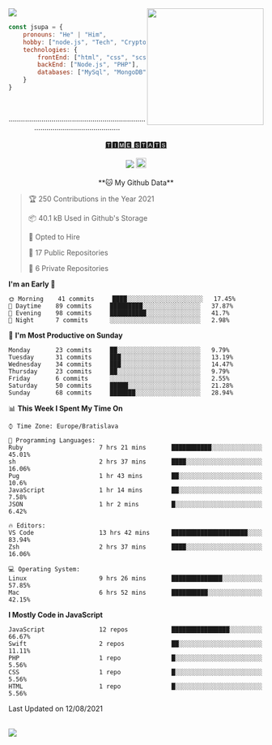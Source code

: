 
<img src="https://creepy-corp.eu/pika-bg.png">
<img align='right' src="https://creepy-corp.eu/pika.gif" width="230">
<br>

```js
const jsupa = {
    pronouns: "He" | "Him",
    hobby: ["node.js", "Tech", "Crypto", "IoT", "3D Printing"],
    technologies: {
        frontEnd: ["html", "css", "scss", "javascript", "jquery", "vue.js"],
        backEnd: ["Node.js", "PHP"],
        databases: ["MySql", "MongoDB"]
    }
}
  ```
  <br>
  <p align="center">
  .............................................................................................................<br><br><a href="https://wakatime.com/@jsupa">🆃🅸🅼🅴 🆂🆃🅰🆃🆂</a><br><br>
  <img src="https://visitor-badge.laobi.icu/badge?page_id=jsupa.jsupa"> <a href='https://ko-fi.com/Y8Y246Y0V' target='_blank'><img src="https://img.shields.io/badge/buy%20me%20a%20coffee-donate-yellow.svg" alt="Buy Me A Coffee donate button" height="20px"/></a>
  <br><br>
    <!--START_SECTION:waka-->
**🐱 My Github Data** 

> 🏆 250 Contributions in the Year 2021
 > 
> 📦 40.1 kB Used in Github's Storage 
 > 
> 💼 Opted to Hire
 > 
> 📜 17 Public Repositories 
 > 
> 🔑 6 Private Repositories  
 > 
**I'm an Early 🐤** 

```text
🌞 Morning    41 commits     ████░░░░░░░░░░░░░░░░░░░░░   17.45% 
🌆 Daytime    89 commits     █████████░░░░░░░░░░░░░░░░   37.87% 
🌃 Evening    98 commits     ██████████░░░░░░░░░░░░░░░   41.7% 
🌙 Night      7 commits      ░░░░░░░░░░░░░░░░░░░░░░░░░   2.98%

```
📅 **I'm Most Productive on Sunday** 

```text
Monday       23 commits     ██░░░░░░░░░░░░░░░░░░░░░░░   9.79% 
Tuesday      31 commits     ███░░░░░░░░░░░░░░░░░░░░░░   13.19% 
Wednesday    34 commits     ███░░░░░░░░░░░░░░░░░░░░░░   14.47% 
Thursday     23 commits     ██░░░░░░░░░░░░░░░░░░░░░░░   9.79% 
Friday       6 commits      ░░░░░░░░░░░░░░░░░░░░░░░░░   2.55% 
Saturday     50 commits     █████░░░░░░░░░░░░░░░░░░░░   21.28% 
Sunday       68 commits     ███████░░░░░░░░░░░░░░░░░░   28.94%

```


📊 **This Week I Spent My Time On** 

```text
⌚︎ Time Zone: Europe/Bratislava

💬 Programming Languages: 
Ruby                     7 hrs 21 mins       ███████████░░░░░░░░░░░░░░   45.01% 
sh                       2 hrs 37 mins       ████░░░░░░░░░░░░░░░░░░░░░   16.06% 
Pug                      1 hr 43 mins        ██░░░░░░░░░░░░░░░░░░░░░░░   10.6% 
JavaScript               1 hr 14 mins        ██░░░░░░░░░░░░░░░░░░░░░░░   7.58% 
JSON                     1 hr 2 mins         █░░░░░░░░░░░░░░░░░░░░░░░░   6.42%

🔥 Editors: 
VS Code                  13 hrs 42 mins      █████████████████████░░░░   83.94% 
Zsh                      2 hrs 37 mins       ████░░░░░░░░░░░░░░░░░░░░░   16.06%

💻 Operating System: 
Linux                    9 hrs 26 mins       ██████████████░░░░░░░░░░░   57.85% 
Mac                      6 hrs 52 mins       ██████████░░░░░░░░░░░░░░░   42.15%

```

**I Mostly Code in JavaScript** 

```text
JavaScript               12 repos            ████████████████░░░░░░░░░   66.67% 
Swift                    2 repos             ██░░░░░░░░░░░░░░░░░░░░░░░   11.11% 
PHP                      1 repo              █░░░░░░░░░░░░░░░░░░░░░░░░   5.56% 
CSS                      1 repo              █░░░░░░░░░░░░░░░░░░░░░░░░   5.56% 
HTML                     1 repo              █░░░░░░░░░░░░░░░░░░░░░░░░   5.56%

```



 Last Updated on 12/08/2021
<!--END_SECTION:waka-->
  </p><br>
  <img src="https://creepy-corp.eu/pika-bg-bottom.png">
